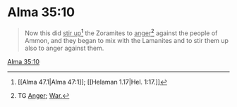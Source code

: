 # Alma 35:10

> Now this did <u>stir up</u>[^a] the Zoramites to <u>anger</u>[^b] against the people of Ammon, and they began to mix with the Lamanites and to stir them up also to anger against them.

[Alma 35:10](https://www.churchofjesuschrist.org/study/scriptures/bofm/alma/35?lang=eng&id=p10#p10)


[^a]: [[Alma 47.1|Alma 47:1]]; [[Helaman 1.17|Hel. 1:17.]]
[^b]: TG [Anger](https://www.churchofjesuschrist.org/study/scriptures/tg/anger?lang=eng); [War.](https://www.churchofjesuschrist.org/study/scriptures/tg/war?lang=eng)
